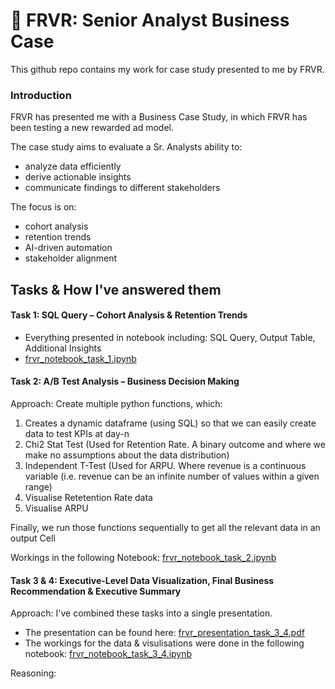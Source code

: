 # 🎯 FRVR: Senior Analyst Business Case

This github repo contains my work for case study presented to me by FRVR.

### Introduction

FRVR has presented me with a Business Case Study, in which FRVR has been testing a new rewarded ad model.

The case study aims to evaluate a Sr. Analysts ability to:
- analyze data efficiently
- derive actionable insights
- communicate findings to different stakeholders

The focus is on:
- cohort analysis
- retention trends
- AI-driven automation
- stakeholder alignment

## Tasks & How I've answered them

#### Task 1: SQL Query – Cohort Analysis & Retention Trends

- Everything presented in notebook including: SQL Query, Output Table, Additional Insights
- [frvr_notebook_task_1.ipynb](https://github.com/maxbenjs/frvr/blob/main/frvr_notebook_task_1.ipynb)


#### Task 2: A/B Test Analysis – Business Decision Making

Approach: 
Create multiple python functions, which:
1. Creates a dynamic dataframe (using SQL) so that we can easily create data to test KPIs at day-n
2. Chi2 Stat Test (Used for Retention Rate. A binary outcome and where we make no assumptions about the data distribution)
3. Independent T-Test (Used for ARPU. Where revenue is a continuous variable (i.e. revenue can be an infinite number of values within a given range) 
4. Visualise Retetention Rate data
5. Visualise ARPU

Finally, we run those functions sequentially to get all the relevant data in an output Cell

Workings in the following Notebook: [frvr_notebook_task_2.ipynb](https://github.com/maxbenjs/frvr/blob/main/frvr_notebook_task_2.ipynb)


#### Task 3 & 4: Executive-Level Data Visualization, Final Business Recommendation & Executive Summary

Approach:
I've combined these tasks into a single presentation. 
- The presentation can be found here: [frvr_presentation_task_3_4.pdf](https://github.com/maxbenjs/frvr/blob/main/frvr_presentation_task_3_4.pdf)
- The workings for the data & visulisations were done in the following notebook: [frvr_notebook_task_3_4.ipynb](https://github.com/maxbenjs/frvr/blob/main/frvr_notebook_task_3_4.ipynb)

Reasoning:
